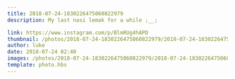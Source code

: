 ```yaml
---
title: 2018-07-24-1830226475060822979
description: My last nasi lemak for a while ;__;

link: https://www.instagram.com/p/BlmRUg4hAPD
thumbnail: /photos/2018-07-24-1830226475060822979/2018-07-24-1830226475060822979.jpg
author: luke
date: 2018-07-24 02:40
images: /photos/2018-07-24-1830226475060822979/2018-07-24-1830226475060822979.jpg
template: photo.hbs
---
```

